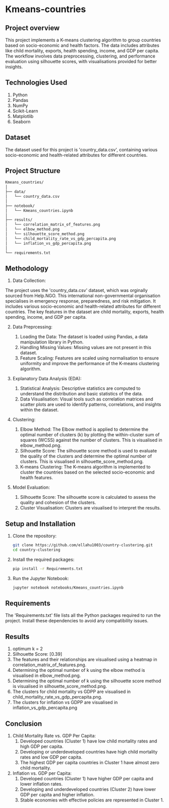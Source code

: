 # Kmeans-countries

## Project overview
This project implements a K-means clustering algorithm to group countries based on socio-economic and health factors. The data includes attributes like child mortality, exports, health spending, income, and GDP per capita. The workflow involves data preprocessing, clustering, and performance evaluation using silhouette scores, with visualisations provided for better insights.

## Technologies Used
1) Python
2) Pandas
3) NumPy
4) Scikit-Learn
5) Matplotlib
6) Seaborn

## Dataset
The dataset used for this project is 'country_data.csv', containing various socio-economic and health-related attributes for different countries.

## Project Structure
```markdown
Kmeans_countries/
│
├── data/
│   └── country_data.csv
│
├── notebook/
│   └── Kmeans_countries.ipynb
│
├── results/
│   └── correlation_matrix_of_features.png
│   └── elbow_method.png
│   └── silhouette_score_method.png
│   └── child_mortality_rate_vs_gdp_percapita.png
│   └── inflation_vs_gdp_percapita.png
│
└── requirements.txt
```

## Methodology
1) Data Collection:
   
The project uses the 'country_data.csv' dataset, which was orginally sourced from Help.NGO. This international non-governmental organisation specialises in emergency response, preparedness, and risk mitigation. It includes various socio-economic and health-related attributes for different countries. The key features in the dataset are child mortality, exports, health spending, income, and GDP per capita.

2) Data Preprcessing:
   1. Loading the Data: The dataset is loaded using Pandas, a data manipulation library in Python.
   2. Handling Missing Values: Missing values are not present in this dataset.
   3. Feature Scaling: Features are scaled using normalisation to ensure uniformity and improve the performance of the K-means clustering algorithm.

3) Explanatory Data Analysis (EDA):
   1. Statistical Analysis: Descriptive statistics are computed to understand the distribution and basic statistics of the data.
   2. Data Visualisation: Visual tools such as correlation matrices and scatter plots are used to identify patterns, correlations, and insights within the dataset.

4) Clustering:
   1. Elbow Method: The Elbow method is applied to determine the optimal number of clusters (k) by plotting the within-cluster sum of squares (WCSS) against the number of clusters. This is visualised in elbow_method.png.
   2. Silhouette Score: The silhouette score method is used to evaluate the quality of the clusters and determine the optimal number of clusters. This is visualised in silhouette_score_method.png.
   3. K-means Clustering: The K-means algorithm is implemented to cluster the countries based on the selected socio-economic and health features.

5) Model Evaluation:
   1. Silhouette Score: The silhouette score is calculated to assess the quality and cohesion of the clusters. 
   2. Cluster Visualisation: Clusters are visualised to interpret the results.

## Setup and Installation
1) Clone the repository:
   ```bash
   git clone https://github.com/ellahu1003/country-clustering.git
   cd country-clustering
   ```
2) Install the required packages:
    ```bash
    pip install -r Requirements.txt
    ```
3) Run the Jupyter Notebook:
   ```bash
   jupyter notebook notebooks/Kmeans_countries.ipynb
   ```

## Requirements
The 'Requirements.txt' file lists all the Python packages required to run the project. Install these dependencies to avoid any compatibility issues.

## Results
1) optimum k = 2
2) Silhouette Score: [0.39]
3) The features and their relationships are visualised using a heatmap in correlation_matrix_of_features.png.
4) Determining the optimal number of k using the elbow method is visualised in elbow_method.png.
5) Determining the optimal number of k using the silhouette score method is visualised in silhouette_score_method.png.
6) The clusters for child mortality vs GDPP are visualised in child_mortality_rate_vs_gdp_percapita.png.
7) The clusters for inflation vs GDPP are visualised in inflation_vs_gdp_percapita.png

## Conclusion
1) Child Mortality Rate vs. GDP Per Capita:
   1. Developed countries (Cluster 1) have low child mortality rates and high GDP per capita.
   2. Developing or underdeveloped countries have high child mortality rates and low GDP per capita.
   3. The highest GDP per capita countries in Cluster 1 have almost zero child mortality.
2) Inflation vs. GDP per Capita:
   1. Developed countries (Cluster 1) have higher GDP per capita and lower inflation rates.
   2. Developing and underdeveloped countries (Cluster 2) have lower GDP per capita and higher inflation.
   3. Stable economies with effective policies are represented in Cluster 1.



